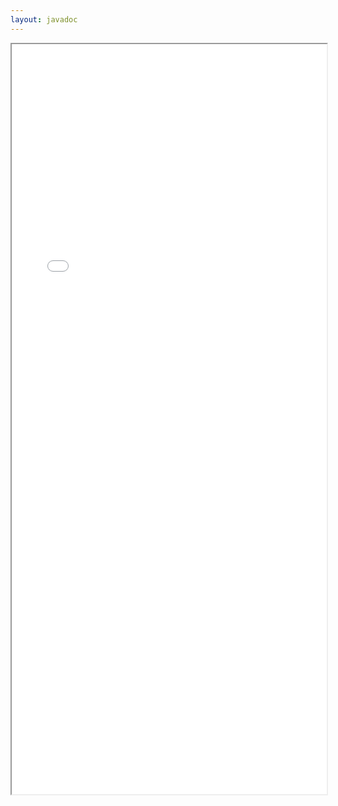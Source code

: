 ```yaml
---
layout: javadoc
---
```


<iframe id="javadoc" src="./apidocs/index.html" width="100%" height="1200px"></iframe>
<script>
var hash = window.location.hash.substr(1);
if (hash != undefined && hash.length > 0) {
	document.getElementById("javadoc").src = hash;
}
</script>
